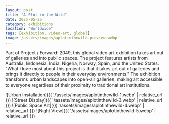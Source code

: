 ```yaml
---
layout: post
title: "A Plot in the Wild"
date: 2025-05-25
category: exhibitions
location: "Worldwide"
tags: [exhibition, video-art, global]
image: /assets/images/aplotinthewild-preview.webp
---
```




Part of Project / Forward: 2049, this global video art exhibition takes art out of galleries and into public spaces. The project features artists from Australia, Indonesia, India, Nigeria, Norway, Spain, and the United States.
"What I love most about this project is that it takes art out of galleries and brings it directly to people in their everyday environments."
The exhibition transforms urban landscapes into open-air galleries, making art accessible to everyone regardless of their proximity to traditional art institutions.

![Urban Installation]({{ '/assets/images/aplotinthewild-1.webp' | relative_url }})
![Street Display]({{ '/assets/images/aplotinthewild-3.webp' | relative_url }})
![Public Space Art]({{ '/assets/images/aplotinthewild-4.webp' | relative_url }})
![Night View]({{ '/assets/images/aplotinthewild-5.webp' | relative_url }})